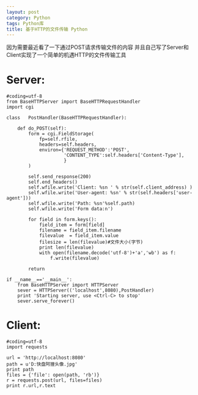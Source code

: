 ```yaml
---
layout: post
category: Python
tags: Python库
title: 基于HTTP的文件传输 Python
---
```

因为需要最近看了一下通过POST请求传输文件的内容 并且自己写了Server和Client实现了一个简单的机遇HTTP的文件传输工具
# Server: #

	#coding=utf-8
	from BaseHTTPServer import BaseHTTPRequestHandler
	import cgi
	
	class   PostHandler(BaseHTTPRequestHandler):
	
	    def do_POST(self):
	        form = cgi.FieldStorage(
	            fp=self.rfile,
	            headers=self.headers,
	            environ={'REQUEST_METHOD':'POST',
	                     'CONTENT_TYPE':self.headers['Content-Type'],
	                     }
	        )
	
	        self.send_response(200)
	        self.end_headers()
	        self.wfile.write('Client: %sn ' % str(self.client_address) )
	        self.wfile.write('User-agent: %sn' % str(self.headers['user-agent']))
	        self.wfile.write('Path: %sn'%self.path)
	        self.wfile.write('Form data:n')
	
	        for field in form.keys():
	            field_item = form[field]
	            filename = field_item.filename
	            filevalue  = field_item.value
	            filesize = len(filevalue)#文件大小(字节)
	            print len(filevalue)
	            with open(filename.decode('utf-8')+'a','wb') as f:
	                f.write(filevalue)
	
	        return
	
	if __name__=='__main__':
	    from BaseHTTPServer import HTTPServer
	    sever = HTTPServer(('localhost',8080),PostHandler)
	    print 'Starting server, use <Ctrl-C> to stop'
	    sever.serve_forever()

# Client: #
	
	#coding=utf-8
	import requests
	
	url = 'http://localhost:8080'
	path = u'D:快盘阿狸头像.jpg'
	print path
	files = {'file': open(path, 'rb')}
	r = requests.post(url, files=files)
	print r.url,r.text